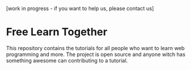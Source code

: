 [work in progress - if you want to help us, please contact us]

# Free Learn Together

This repository contains the tutorials for all people who want to learn web programming and more. The project is open source and anyone witch has something awesome can contributing to a tutorial. 
